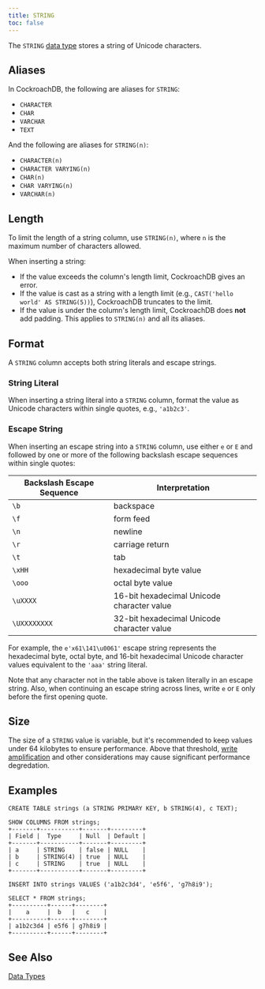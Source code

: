 ```yaml
---
title: STRING
toc: false
---
```


The `STRING` [data type](data-types.html) stores a string of Unicode characters.

<div id="toc"></div>

## Aliases

In CockroachDB, the following are aliases for `STRING`: 

- `CHARACTER`
- `CHAR` 
- `VARCHAR`
- `TEXT`

And the following are aliases for `STRING(n)`:

- `CHARACTER(n)`
- `CHARACTER VARYING(n)`
- `CHAR(n)`
- `CHAR VARYING(n)` 
- `VARCHAR(n)`  

## Length

To limit the length of a string column, use `STRING(n)`, where `n` is the maximum number of characters allowed. 

When inserting a string: 

- If the value exceeds the column's length limit, CockroachDB gives an error.
- If the value is cast as a string with a length limit (e.g., `CAST('hello world' AS STRING(5))`), CockroachDB truncates to the limit.
- If the value is under the column's length limit, CockroachDB does **not** add padding. This applies to `STRING(n)` and all its aliases.

## Format

A `STRING` column accepts both string literals and escape strings. 

### String Literal

When inserting a string literal into a `STRING` column, format the value as Unicode characters within single quotes, e.g., `'a1b2c3'`.

### Escape String

When inserting an escape string into a `STRING` column, use either `e` or `E` and followed by one or more of the following backslash escape sequences within single quotes:   

Backslash Escape Sequence | Interpretation
--------------------------|---------------
`\b` | backspace
`\f` | form feed
`\n` | newline
`\r` | carriage return
`\t` | tab
`\xHH` | hexadecimal byte value
`\ooo` | octal byte value
`\uXXXX` | 16-bit hexadecimal Unicode character value
`\UXXXXXXXX` | 32-bit hexadecimal Unicode character value

For example, the `e'x61\141\u0061'` escape string represents the hexadecimal byte, octal byte, and 16-bit hexadecimal Unicode character values equivalent to the `'aaa'` string literal. 

Note that any character not in the table above is taken literally in an escape string. Also, when continuing an escape string across lines, write `e` or `E` only before the first opening quote.

## Size

The size of a `STRING` value is variable, but it's recommended to keep values under 64 kilobytes to ensure performance. Above that threshold, [write amplification](https://en.wikipedia.org/wiki/Write_amplification) and other considerations may cause significant performance degredation.   

## Examples

~~~
CREATE TABLE strings (a STRING PRIMARY KEY, b STRING(4), c TEXT);

SHOW COLUMNS FROM strings;
+-------+-----------+-------+---------+
| Field |  Type     | Null  | Default |
+-------+-----------+-------+---------+
| a     | STRING    | false | NULL    |
| b     | STRING(4) | true  | NULL    |
| c     | STRING    | true  | NULL    |
+-------+-----------+-------+---------+

INSERT INTO strings VALUES ('a1b2c3d4', 'e5f6', 'g7h8i9');

SELECT * FROM strings;
+----------+------+--------+
|    a     |  b   |   c    |
+----------+------+--------+
| a1b2c3d4 | e5f6 | g7h8i9 |
+----------+------+--------+
~~~

## See Also

[Data Types](data-types.html)